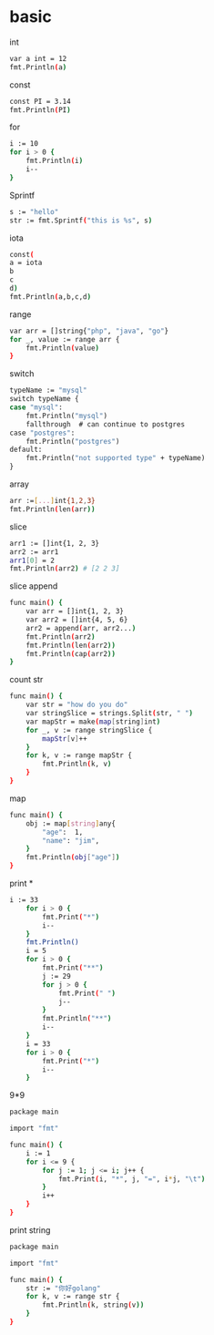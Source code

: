 # basic

int

```sh
var a int = 12
fmt.Println(a)
```

const 

```sh
const PI = 3.14
fmt.Println(PI)
```


for

```sh
i := 10
for i > 0 {
    fmt.Println(i)
    i--
}
```

Sprintf

```sh
s := "hello"
str := fmt.Sprintf("this is %s", s)
```

iota

```sh
const(
a = iota
b
c
d)
fmt.Println(a,b,c,d)  
```

range

```sh
var arr = []string{"php", "java", "go"}
for _, value := range arr {
    fmt.Println(value)
}
```

switch

```sh
typeName := "mysql"
switch typeName {
case "mysql":
    fmt.Println("mysql")
    fallthrough  # can continue to postgres
case "postgres":
    fmt.Println("postgres")
default:
    fmt.Println("not supported type" + typeName)
}
```

array

```sh
arr :=[...]int{1,2,3}
fmt.Println(len(arr))
```

slice

```sh
arr1 := []int{1, 2, 3}
arr2 := arr1
arr1[0] = 2
fmt.Println(arr2) # [2 2 3]

```

slice append

```sh
func main() {
	var arr = []int{1, 2, 3}
	var arr2 = []int{4, 5, 6}
	arr2 = append(arr, arr2...)
	fmt.Println(arr2)
	fmt.Println(len(arr2))
	fmt.Println(cap(arr2))
}
```

count str

```sh
func main() {
	var str = "how do you do"
	var stringSlice = strings.Split(str, " ")
	var mapStr = make(map[string]int)
	for _, v := range stringSlice {
		mapStr[v]++
	}
	for k, v := range mapStr {
		fmt.Println(k, v)
	}
}
```

map

```sh
func main() {
	obj := map[string]any{
		"age":  1,
		"name": "jim",
	}
	fmt.Println(obj["age"])
}
```

print *

```sh
i := 33
	for i > 0 {
		fmt.Print("*")
		i--
	}
	fmt.Println()
	i = 5
	for i > 0 {
		fmt.Print("**")
		j := 29
		for j > 0 {
			fmt.Print(" ")
			j--
		}
		fmt.Println("**")
		i--
	}
	i = 33
	for i > 0 {
		fmt.Print("*")
		i--
	}
```

9*9

```sh
package main

import "fmt"

func main() {
	i := 1
	for i <= 9 {
		for j := 1; j <= i; j++ {
			fmt.Print(i, "*", j, "=", i*j, "\t")
		}
		i++
	}
}

```

print string

```sh
package main

import "fmt"

func main() {
	str := "你好golang"
	for k, v := range str {
		fmt.Println(k, string(v))
	}
}

```
